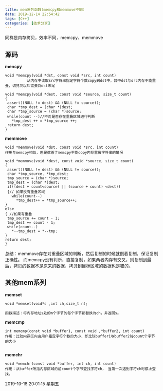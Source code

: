 ```yaml
---
title: mem系列函数(memcpy和memmove不同)
date: 2019-12-14 22:54:42
tags: [C++]
categories: [技术分享]
---
```


 同样是内存拷贝，效率不同，memcpy、memmove

<!--more-->

## 源码


**mencpy**

```
void *memcpy(void *dst, const void *src, int count)
          从内存中读取src字符串指定字符个数copy到dst中，其中dst与src内存不能重叠，切拷贝以后需要将dst末尾
		  
void *memcpy(void *dest, const void *source, size_t count)  
{  
 assert((NULL != dest) && (NULL != source));  
 char *tmp_dest = (char *)dest;  
 char *tmp_source = (char *)source;  
 while(count --)//不对是否存在重叠区域进行判断  
   *tmp_dest ++ = *tmp_source ++;  
 return dest;  
}  
```

**memmove**

```
void *memmove(void *dst, const void *src, int count)
作用与memcpy相似，但是改善了memcpy不能copy内存重叠字符串的情况

void *memmove(void *dest, const void *source, size_t count)  
{  
 assert((NULL != dest) && (NULL != source));  
 char *tmp_source, *tmp_dest;  
 tmp_source = (char *)source;  
 tmp_dest = (char *)dest;  
 if((dest + count<source) || (source + count) <dest))  
 {// 如果没有重叠区域  
   while(count--)  
     *tmp_dest++ = *tmp_source++;  
}  
else  
{ //如果有重叠  
 tmp_source += count - 1;  
 tmp_dest += count - 1;  
 while(count--)  
   *--tmp_dest = *--tmp;  
}  
return dest;  
}  
```

总结：memmove存在对重叠区域的判断，然后复制的时候就倒着复制，保证复制正确性。
而memcpy没有判断，直接复制，如果两者内存有交叉，则复制到最后，拷贝的数据不是原来的数据，拷贝到目标区域的数据也是错的。


## 其他mem系列


**memset**

```
void *memset(void*s ,int ch,size_t n);

函数描述：将内存地址s处的n个字节的每个字节都替换为ch，并返回s。
```

**memcmp**
```
int memcmp(const void *buffer1, const void ,*buffer2, int count)
作用：比较内存区内由用户指定字符个数的大小，即比较buffer1与buffer2前count个字节的大小


```


**memchr**

```
void *memchr(const void *buffer, int ch, int count)
作用：从buffer所指内存区域的前count个字节查找字符ch， 当第一次遇到字符ch时停止查找。

```










2019-10-18 20:01:15 星期五